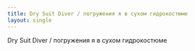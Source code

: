 ```yaml
---
title: Dry Suit Diver / погружения я в сухом гидрокостюме
layout: single
---
```


Dry Suit Diver / погружения я в сухом гидрокостюме